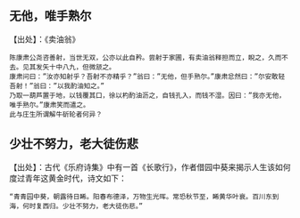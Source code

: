 
## 无他，唯手熟尔

【出处】：《卖油翁》

    陈康肃公尧咨善射，当世无双，公亦以此自矜。尝射于家圃，有卖油翁释担而立，睨之，久而不去。见其发矢十中八九，但微颔之。    
    康肃问曰：”汝亦知射乎？吾射不亦精乎？”翁曰：”无他，但手熟尔。”康肃忿然曰：”尔安敢轻吾射！”翁曰：”以我酌油知之。”
    乃取一葫芦置于地，以钱覆其口，徐以杓酌油沥之，自钱孔入，而钱不湿。因曰：”我亦无他，唯手熟尔。”康肃笑而遣之。     
    此与庄生所谓解牛斫轮者何异？


## 少壮不努力，老大徒伤悲
【出处】：古代《乐府诗集》中有一首《长歌行》，作者借园中葵来揭示人生该如何度过青年这黄金时代，诗文如下：     

    “青青园中葵，朝露待日睎。阳春布德泽，万物生光晖。常恐秋节至，睎黄华叶衰。百川东到海，何时复西归。少壮不努力，老大徒伤悲。”
